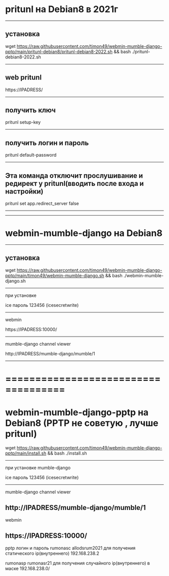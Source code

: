 # pritunl на Debian8 в 2021г
-----------------------------
установка
-----------------------------
wget https://raw.githubusercontent.com/timon49/webmin-mumble-django-pptp/main/pritunl-debian8/pritunl-debian8-2022.sh && bash ./pritunl-debian8-2022.sh

-----------------------------
web pritunl
-----------------------------

https://IPADRESS/

-----------------------------
получить ключ 
-----------------------------

pritunl setup-key

-----------------------------
получить логин и пароль 
-----------------------------

pritunl default-password

-----------------------------
Эта команда отключит прослушивание и редирект у pritunl(вводить после входа и настройки)
-----------------------------

pritunl set app.redirect_server false 

-----------------------------
_____________________________


# webmin-mumble-django на Debian8
-----------------------------
установка
-----------------------------
wget https://raw.githubusercontent.com/timon49/webmin-mumble-django-pptp/main/timon49/webmin-mumble-django.sh && bash ./webmin-mumble-django.sh

-----------------------------
при установке 

ice пароль 123456 (icesecretwrite)

-----------------------------
webmin 

https://IPADRESS:10000/

-----------------------------
mumble-django channel viewer

http://IPADRESS/mumble-django/mumble/1

-----------------------------


====================================
====================================


# webmin-mumble-django-pptp на Debian8 (PPTP не советую , лучше pritunl)

wget https://raw.githubusercontent.com/timon49/webmin-mumble-django-pptp/main/install.sh && bash ./install.sh 

-----------------------------
при установке mumble-django 

ice пароль 123456 (icesecretwrite)

-----------------------------
mumble-django channel viewer

http://IPADRESS/mumble-django/mumble/1
-----------------------------
webmin

https://IPADRESS:10000/
-----------------------------
pptp логин и пароль
rumonasc allodsrum2021 для получения статического ip(внутреннего) 192.168.238.2

rumonasp  rumonasr21 для получения случайного ip(внутреннего) в маске 192.168.238.0/

